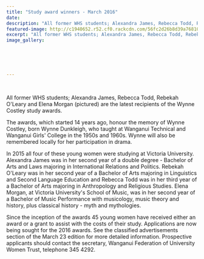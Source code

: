 ```yaml
---
title: "Study award winners - March 2016"
date: 
description: "All former WHS students; Alexandra James, Rebecca Todd, Rebekah O'Leary and Elena Morgan are the latest recipients of the Wynne Costley study awards, Wanganui Midweek article 30/3/16..."
featured-image: http://c1940652.r52.cf0.rackcdn.com/56fc2d26b8d39a7681000063/MWElenaMorgan_620x310.jpg
excerpt: "All former WHS students; Alexandra James, Rebecca Todd, Rebekah O'Leary and Elena Morgan are the latest recipients of the Wynne Costley study awards, Wanganui Midweek article 30/3/16..."
image_gallery:
    
    
    
    
    
---
```


<p>&nbsp;</p>
<p>All former WHS students; Alexandra James, Rebecca Todd, Rebekah O'Leary and Elena Morgan (pictured) are the latest recipients of the Wynne Costley study awards.&nbsp;</p>
<p>The awards, which started 14 years ago, honour the memory of Wynne Costley, born Wynne Dunkleigh, who taught at Wanganui Technical and Wanganui Girls' College in the 1950s and 1960s. Wynne will also be remembered locally for her participation in drama.</p>
<p>In 2015 all four of these young women were studying at Victoria University. Alexandra James was in her second year of a double degree - Bachelor of Arts and Laws majoring in International Relations and Politics. Rebekah O'Leary was in her second year of a Bachelor of Arts majoring in Linguistics and Second Language Education and Rebecca Todd was in her third year of a Bachelor of Arts majoring in Anthropology and Religious Studies. Elena Morgan, at Victoria University's School of Music, was in her second year of a Bachelor of Music Performance with musicology, music theory and history, plus classical history - myth and mythologies.</p>
<p>Since the inception of the awards 45 young women have received either an award or a grant to assist with the costs of their study. Applications are now being sought for the 2016 awards. See the classified advertisements section of the March 23 edition for more detailed information. Prospective applicants should contact the secretary, Wanganui Federation of University Women Trust, telephone 345 4292.</p>

